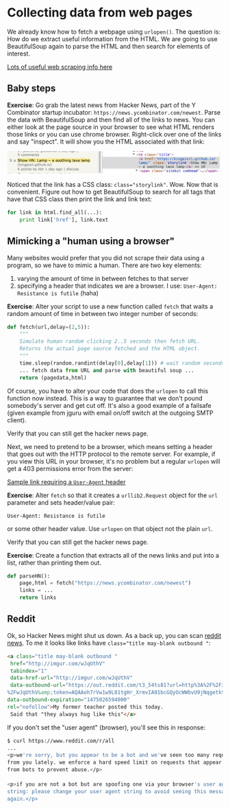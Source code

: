 # Collecting data from web pages

We already know how to fetch a webpage using `urlopen()`. The question is: How do we extract useful information from the HTML. We are going to use BeautifulSoup again to parse the HTML and then search for elements of interest.

[Lots of useful web scraping info here](https://automatetheboringstuff.com/chapter11/)

## Baby steps

**Exercise**: Go grab the latest news from Hacker News, part of the Y Combinator startup incubator: `https://news.ycombinator.com/newest`. Parse the data with BeautifulSoup and then find all of the links to news.  You can either look at the page source in your browser to see what HTML renders those links or you can use chrome browser. Right-click over one of the links and say "inspect". It will show you the HTML associated with that link:

<img src=figures/hn-element.png width=500>

Noticed that the link has a CSS class: `class="storylink"`. Wow. Now that is convenient. Figure out how to get BeautifulSoup to search for all tags that have that CSS class then print the link and link text:

```python
for link in html.find_all(...):
    print link['href'], link.text
```

## Mimicking a "human using a browser"

Many websites would prefer that you did not scrape their data using a program, so we have to mimic a human. There are two key elements:

1. varying the amount of time in between fetches to that server
2. specifying a header that indicates we are a browser. I use: `User-Agent: Resistance is futile`  (haha)

**Exercise**: Alter your script to use a new function called `fetch` that waits a random amount of time in between two integer number of seconds:

```python
def fetch(url,delay=(2,5)):
    """
    Simulate human random clicking 2..5 seconds then fetch URL.
    Returns the actual page source fetched and the HTML object.
    """
    time.sleep(random.randint(delay[0],delay[1])) # wait random seconds
    ... fetch data from URL and parse with beautiful soup ...
    return (pagedata,html)
```

Of course, you have to alter your code that does the `urlopen` to call this function now instead. This is a way to guarantee that we don't pound somebody's server and get cut off. It's also a good example of a failsafe (given example from jguru with email on/off switch at the outgoing SMTP client).

Verify that you can still get the hacker news page.

Next, we need to pretend to be a browser, which means setting a header that goes out with the HTTP protocol to the remote server. For example, if you view this URL in your browser, it's no problem but a regular `urlopen` will get a 403 permissions error from the server:

[Sample link requiring a `User-Agent` header](http://www.chronicle.com/article/When-Analogies-Fail/237716)

**Exercise**: Alter `fetch` so that it creates a `urllib2.Request` object for the `url` parameter and sets header/value pair:

```
User-Agent: Resistance is futile
```

or some other header value. Use `urlopen` on that object not the plain `url`.

Verify that you can still get the hacker news page.


**Exercise**:  Create a function that extracts all of the news links and put into a list, rather than printing them out.

```python
def parseHN():
    page,html = fetch("https://news.ycombinator.com/newest")
    links = ...
    return links
```


## Reddit

Ok, so Hacker News might shut us down. As a back up, you can scan [reddit news](https://www.reddit.com/r/all). To me it looks like links have `class="title may-blank outbound "`:

```html
<a class="title may-blank outbound "
 href="http://imgur.com/wJqUthV" 
 tabindex="1" 
 data-href-url="http://imgur.com/wJqUthV" 
 data-outbound-url="https://out.reddit.com/t3_54ts81?url=http%3A%2F%2Fimgur.com
%2FwJqUthV&amp;token=AQAAoh7rVw1w9L81tgHr_XrmvIA01bcGQyOcWWbvU9jNqgetktoX" 
data-outbound-expiration="1475026594000" 
rel="nofollow">My former teacher posted this today.
 Said that "they always hug like this"</a>
```

If you don't set the "user agent" (browser), you'll see this in response:

```bash
$ curl https://www.reddit.com/r/all
...
<p>we're sorry, but you appear to be a bot and we've seen too many requests
from you lately. we enforce a hard speed limit on requests that appear to come
from bots to prevent abuse.</p>

<p>if you are not a bot but are spoofing one via your browser's user agent
string: please change your user agent string to avoid seeing this message
again.</p>
```


